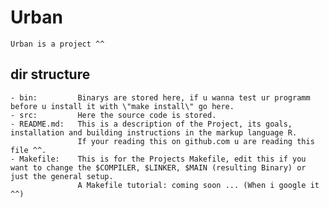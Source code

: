 # Urban

	Urban is a project ^^


## dir structure 

	
	- bin:         Binarys are stored here, if u wanna test ur programm before u install it with \"make install\" go here.	
	- src:         Here the source code is stored.
	- README.md:   This is a description of the Project, its goals, installation and building instructions in the markup language R.
	               If your reading this on github.com u are reading this file ^^.
	- Makefile:    This is for the Projects Makefile, edit this if you want to change the $COMPILER, $LINKER, $MAIN (resulting Binary) or just the general setup.
	               A Makefile tutorial: coming soon ... (When i google it ^^)
